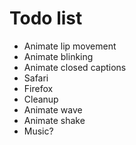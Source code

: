 # Todo list

- Animate lip movement
- Animate blinking
- Animate closed captions
- Safari
- Firefox
- Cleanup
- Animate wave
- Animate shake
- Music?
